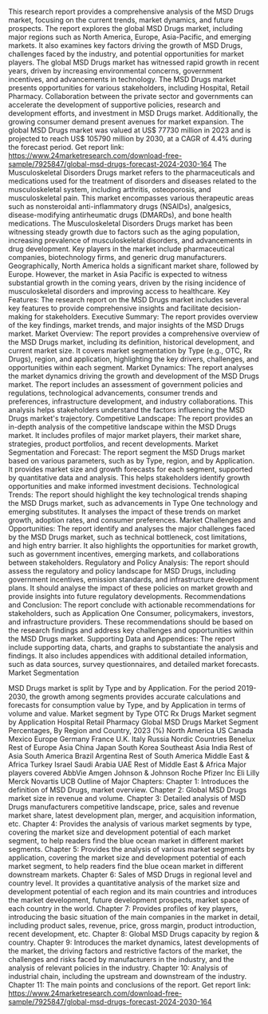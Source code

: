 This research report provides a comprehensive analysis of the MSD Drugs market, focusing on the current trends, market dynamics, and future prospects. The report explores the global MSD Drugs market, including major regions such as North America, Europe, Asia-Pacific, and emerging markets. It also examines key factors driving the growth of MSD Drugs, challenges faced by the industry, and potential opportunities for market players.
The global MSD Drugs market has witnessed rapid growth in recent years, driven by increasing environmental concerns, government incentives, and advancements in technology. The MSD Drugs market presents opportunities for various stakeholders, including Hospital, Retail Pharmacy. Collaboration between the private sector and governments can accelerate the development of supportive policies, research and development efforts, and investment in MSD Drugs market. Additionally, the growing consumer demand present avenues for market expansion.
The global MSD Drugs market was valued at US$ 77730 million in 2023 and is projected to reach US$ 105790 million by 2030, at a CAGR of 4.4% during the forecast period.
Get report link: https://www.24marketresearch.com/download-free-sample/7925847/global-msd-drugs-forecast-2024-2030-164
The Musculoskeletal Disorders Drugs market refers to the pharmaceuticals and medications used for the treatment of disorders and diseases related to the musculoskeletal system, including arthritis, osteoporosis, and musculoskeletal pain. This market encompasses various therapeutic areas such as nonsteroidal anti-inflammatory drugs (NSAIDs), analgesics, disease-modifying antirheumatic drugs (DMARDs), and bone health medications. The Musculoskeletal Disorders Drugs market has been witnessing steady growth due to factors such as the aging population, increasing prevalence of musculoskeletal disorders, and advancements in drug development. Key players in the market include pharmaceutical companies, biotechnology firms, and generic drug manufacturers. Geographically, North America holds a significant market share, followed by Europe. However, the market in Asia Pacific is expected to witness substantial growth in the coming years, driven by the rising incidence of musculoskeletal disorders and improving access to healthcare.
Key Features:
The research report on the MSD Drugs market includes several key features to provide comprehensive insights and facilitate decision-making for stakeholders.
Executive Summary: The report provides overview of the key findings, market trends, and major insights of the MSD Drugs market.
Market Overview: The report provides a comprehensive overview of the MSD Drugs market, including its definition, historical development, and current market size. It covers market segmentation by Type (e.g., OTC, Rx Drugs), region, and application, highlighting the key drivers, challenges, and opportunities within each segment.
Market Dynamics: The report analyses the market dynamics driving the growth and development of the MSD Drugs market. The report includes an assessment of government policies and regulations, technological advancements, consumer trends and preferences, infrastructure development, and industry collaborations. This analysis helps stakeholders understand the factors influencing the MSD Drugs market's trajectory.
Competitive Landscape: The report provides an in-depth analysis of the competitive landscape within the MSD Drugs market. It includes profiles of major market players, their market share, strategies, product portfolios, and recent developments.
Market Segmentation and Forecast: The report segment the MSD Drugs market based on various parameters, such as by Type, region, and by Application. It provides market size and growth forecasts for each segment, supported by quantitative data and analysis. This helps stakeholders identify growth opportunities and make informed investment decisions.
Technological Trends: The report should highlight the key technological trends shaping the MSD Drugs market, such as advancements in Type One technology and emerging substitutes. It analyses the impact of these trends on market growth, adoption rates, and consumer preferences.
Market Challenges and Opportunities: The report identify and analyses the major challenges faced by the MSD Drugs market, such as technical bottleneck, cost limitations, and high entry barrier. It also highlights the opportunities for market growth, such as government incentives, emerging markets, and collaborations between stakeholders.
Regulatory and Policy Analysis: The report should assess the regulatory and policy landscape for MSD Drugs, including government incentives, emission standards, and infrastructure development plans. It should analyse the impact of these policies on market growth and provide insights into future regulatory developments.
Recommendations and Conclusion: The report conclude with actionable recommendations for stakeholders, such as Application One Consumer, policymakers, investors, and infrastructure providers. These recommendations should be based on the research findings and address key challenges and opportunities within the MSD Drugs market.
Supporting Data and Appendices: The report include supporting data, charts, and graphs to substantiate the analysis and findings. It also includes appendices with additional detailed information, such as data sources, survey questionnaires, and detailed market forecasts.
Market Segmentation

MSD Drugs market is split by Type and by Application. For the period 2019-2030, the growth among segments provides accurate calculations and forecasts for consumption value by Type, and by Application in terms of volume and value.
Market segment by Type
OTC
Rx Drugs
Market segment by Application
Hospital
Retail Pharmacy
Global MSD Drugs Market Segment Percentages, By Region and Country, 2023 (%)
North America
US
Canada
Mexico
Europe
Germany
France
U.K.
Italy
Russia
Nordic Countries
Benelux
Rest of Europe
Asia
China
Japan
South Korea
Southeast Asia
India
Rest of Asia
South America
Brazil
Argentina
Rest of South America
Middle East & Africa
Turkey
Israel
Saudi Arabia
UAE
Rest of Middle East & Africa
Major players covered
AbbVie
Amgen
Johnson & Johnson
Roche
Pfizer Inc
Eli Lilly
Merck
Novartis
UCB
Outline of Major Chapters:
Chapter 1: Introduces the definition of MSD Drugs, market overview.
Chapter 2: Global MSD Drugs market size in revenue and volume.
Chapter 3: Detailed analysis of MSD Drugs manufacturers competitive landscape, price, sales and revenue market share, latest development plan, merger, and acquisition information, etc.
Chapter 4: Provides the analysis of various market segments by type, covering the market size and development potential of each market segment, to help readers find the blue ocean market in different market segments.
Chapter 5: Provides the analysis of various market segments by application, covering the market size and development potential of each market segment, to help readers find the blue ocean market in different downstream markets.
Chapter 6: Sales of MSD Drugs in regional level and country level. It provides a quantitative analysis of the market size and development potential of each region and its main countries and introduces the market development, future development prospects, market space of each country in the world.
Chapter 7: Provides profiles of key players, introducing the basic situation of the main companies in the market in detail, including product sales, revenue, price, gross margin, product introduction, recent development, etc.
Chapter 8: Global MSD Drugs capacity by region & country.
Chapter 9: Introduces the market dynamics, latest developments of the market, the driving factors and restrictive factors of the market, the challenges and risks faced by manufacturers in the industry, and the analysis of relevant policies in the industry.
Chapter 10: Analysis of industrial chain, including the upstream and downstream of the industry.
Chapter 11: The main points and conclusions of the report.
Get report link: https://www.24marketresearch.com/download-free-sample/7925847/global-msd-drugs-forecast-2024-2030-164
